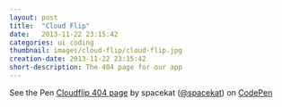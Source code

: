 ```yaml
---
layout: post
title:  "Cloud Flip"
date:   2013-11-22 23:15:42
categories: ui coding
thumbnail: images/cloud-flip/cloud-flip.jpg
creation-date: 2013-11-22 23:15:42
short-description: The 404 page for our app
---
```


<p data-height="486" data-theme-id="0" data-slug-hash="xkFmq" data-user="spacekat" data-default-tab="result" class='codepen'>See the Pen <a href='http://codepen.io/spacekat/pen/xkFmq'>Cloudflip 404 page</a> by spacekat (<a href='http://codepen.io/spacekat'>@spacekat</a>) on <a href='http://codepen.io'>CodePen</a></p>
<script async src="//codepen.io/assets/embed/ei.js"></script>
